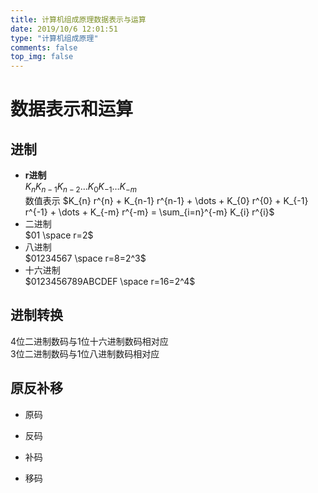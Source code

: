 ```yaml
---
title: 计算机组成原理数据表示与运算
date: 2019/10/6 12:01:51
type: "计算机组成原理"
comments: false
top_img: false
---
```


# 数据表示和运算
## 进制
- **r进制**  
 $K_{n} K_{n-1} K_{n-2} \dots K_{0} K_{-1} \dots K_{-m}$    
数值表示 $K_{n} r^{n} + K_{n-1} r^{n-1} + \dots + K_{0} r^{0} + K_{-1} r^{-1} + \dots + K_{-m} r^{-m} = \sum_{i=n}^{-m} K_{i} r^{i}$
- 二进制  
$01 \space r=2$
- 八进制  
$01234567 \space r=8=2^3$
- 十六进制  
$0123456789ABCDEF \space r=16=2^4$
## 进制转换
4位二进制数码与1位十六进制数码相对应  
3位二进制数码与1位八进制数码相对应  
  
## 原反补移
- 原码

- 反码
- 补码
- 移码